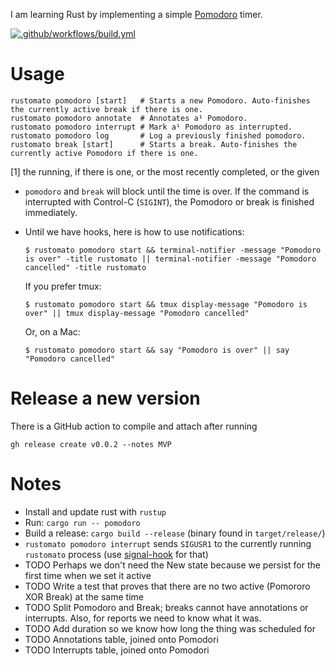 I am learning Rust by implementing a simple [Pomodoro](https://en.wikipedia.org/wiki/Pomodoro_Technique) timer.

[![.github/workflows/build.yml](https://github.com/suhlig/rustomato/actions/workflows/build.yml/badge.svg)](https://github.com/suhlig/rustomato/actions/workflows/build.yml)

# Usage

```command
rustomato pomodoro [start]   # Starts a new Pomodoro. Auto-finishes the currently active break if there is one.
rustomato pomodoro annotate  # Annotates a¹ Pomodoro.
rustomato pomodoro interrupt # Mark a¹ Pomodoro as interrupted.
rustomato pomodoro log       # Log a previously finished pomodoro.
rustomato break [start]      # Starts a break. Auto-finishes the currently active Pomodoro if there is one.
```
[1] the running, if there is one, or the most recently completed, or the given

* `pomodoro` and `break` will block until the time is over. If the command is interrupted with Control-C (`SIGINT`), the Pomodoro or break is finished immediately.
* Until we have hooks, here is how to use notifications:
  ```command
  $ rustomato pomodoro start && terminal-notifier -message "Pomodoro is over" -title rustomato || terminal-notifier -message "Pomodoro cancelled" -title rustomato
  ```

  If you prefer tmux:

  ```command
  $ rustomato pomodoro start && tmux display-message "Pomodoro is over" || tmux display-message "Pomodoro cancelled"
  ```

  Or, on a Mac:

  ```command
  $ rustomato pomodoro start && say "Pomodoro is over" || say "Pomodoro cancelled"
  ```

# Release a new version

There is a GitHub action to compile and attach after running

```command
gh release create v0.0.2 --notes MVP
```

# Notes

* Install and update rust with `rustup`
* Run: `cargo run -- pomodoro`
* Build a release: `cargo build --release` (binary found in `target/release/`)
* `rustomato pomodoro interrupt` sends `SIGUSR1` to the currently running `rustomato` process (use [signal-hook](https://crates.io/crates/signal-hook) for that)
* TODO Perhaps we don't need the New state because we persist for the first time when we set it active
* TODO Write a test that proves that there are no two active (Pomororo XOR Break) at the same time
* TODO Split Pomodoro and Break; breaks cannot have annotations or interrupts. Also, for reports we need to know what it was.
* TODO Add duration so we know how long the thing was scheduled for
* TODO Annotations table, joined onto Pomodori
* TODO Interrupts table, joined onto Pomodori
